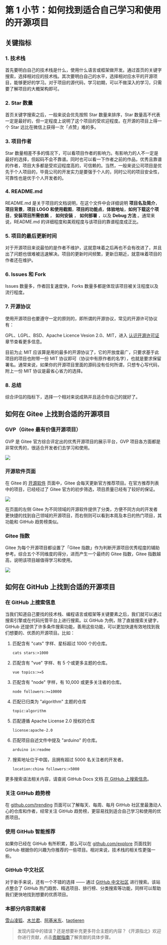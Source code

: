 
# 第 1 小节：如何找到适合自己学习和使用的开源项目

## 关键指标

### 1. 技术栈

首先要明白自己的技术栈是什么，使用什么语言或框架做开发。通过首页的关键字搜索，选择相对应的技术栈。其次要明白自己的水平，选择相对应水平的开源项目，能够更好的学习。对于项目的源代码，学习初期，可以不做深入的学习，只需要了解项目的大概架构即可。

### 2. Star 数量

首页关键字搜索之后，一般来说会优先按照 Star 数量来排序，Star 数量高不代表一定是最好的，但一定程度上说明了这个项目的受欢迎程度。在开源的项目上得一个 Star 远比在微信上获得一次「点赞」难的多。

### 3. 项目作者

Star 数量相差不多的情况下，可以看项目作者的影响力。有影响力的人不一定是最好的选择，但起码不会不靠谱。同时也可以看一下作者之前的作品，优秀且靠谱的作者，项目大多都是受欢迎程度高的，可信赖的。当然，一般来说公司项目是优先于个人项目的，毕竟公司的开发实力是要强于个人的，同时公司的项目安全性，可靠性也是优于个人开发者的。

### 4. README.md

README.md 是关于项目的文档说明，在这个文件中会详细说明 **项目名及简介**，**项目背景**，**项目 LOGO 和使用截图**，**项目的功能点**，**体验地址**，**如何下载这个项目**，**安装项目所需依赖** ， **如何安装** ， **如何部署** ，以及 **Debug 方法** 。通常来说，README.md 的详细程度和美观程度与该项目的靠谱程度成正比。

### 5. 项目的最后更新时间

对于开源项目来说最怕的是作者不维护，这就意味着之后再也不会有改进了，并且出了问题也很难被迅速解决。项目的更新时间频繁，更新日期近，就意味着项目的作者还在维护。

### 6. Issues 和 Fork

Issues 数量多，作者回复速度快，Forks 数量多都是体现该项目被关注程度以及流行程度。

### 7. 开源协议

使用开源项目也要遵守一定的原则的，即所谓的开源协议，常见的开源许可协议有：

GPL、LGPL、BSD、Apache Licence Vesion 2.0、MIT，进入 [认识开源许可证](./%E7%AC%AC%203%20%E5%B0%8F%E8%8A%82%EF%BC%9A%E8%AE%A4%E8%AF%86%E5%BC%80%E6%BA%90%E8%AE%B8%E5%8F%AF%E8%AF%81.md) 章节查看更多信息。

目前为止 MIT 应该算是用的最多的开源协议了，它的开放度最广，只要求基于此项目的项目也附带一份 MIT 协议即可（协议中有原作者的名字），也就是要求保留署名。通常来说，如果你的开源项目里面的源码没有任何所谓，只想专心写代码，附上一份 MIT 协议是最省心省力的选择。

### 8. 总结

综合评估的指标下，选择一个相对来说成熟并且适合你自己的就好了。

## 如何在 Gitee 上找到合适的开源项目

### GVP（Gitee 最有价值开源项目）
GVP 是 Gitee 官方综合评定出的优秀开源项目的展示平台，GVP 项目各方面都是非常优秀的，很适合开发者们去学习和使用。

![](https://images.gitee.com/uploads/images/2021/0104/104325_a52fecd7_5694891.png)

### 开源软件页面

在 Gitee 的 [开源软件](https://gitee.com/explore) 页面中，Gitee 会每天更新官方推荐项目。在官方推荐列表中的项目，已经经过了 Gitee 官方的初步筛选，项目质量已经有了较好的保证。

![](https://images.gitee.com/uploads/images/2021/0104/102300_01aed884_5694891.png)

在页面的左侧 Gitee 为不同领域的开源软件提供了分类，方便不同方向的开发者更快捷的找到自己领域的开源项目，而右侧则可以看到本周及本日的热门项目，其功能和 GitHub 趋势榜类似。

### Gitee 指数
Gitee 为每个开源项目都设置了「Gitee 指数」作为判断开源项目优秀程度的辅助参考。综合五个不同维度的得分，进而产生一个最终的 Gitee 指数，Gitee 指数越高，说明该项目越值得学习和使用。

![](https://images.gitee.com/uploads/images/2021/0104/104817_073e4ef5_5694891.png)

## 如何在 GitHub 上找到合适的开源项目

### 在 GitHub 上搜索信息

当我们知道自己要找的技术栈、编程语言或框架等关键要素之后，我们就可以通过搜索引擎或在代码托管平台上进行搜索。以 GitHub 为例，除了直接搜索关键字，GitHub 还提供了许多条件搜索功能，善用这些功能，可以更加快速有效地找到我们想要的、优质的开源项目。比如：

1. 匹配含有 "cats" 字样、星标超过 1000 个的仓库。

    ```
    cats stars:>1000
    ```

2. 匹配含有 "vue" 字样、有 5 个或更多主题的仓库。

    ```
    vue topics:>=5
    ```

3. 匹配含有 "node" 字样，有 10,000 或更多关注者的仓库。

    ```
    node followers:>=10000
    ```

4. 匹配已归类为 "algorithm" 主题的仓库

    ```
    topic:algorithm
    ```

5. 匹配遵循 Apache License 2.0 授权的仓库

    ```
    license:apache-2.0
    ```

6. 匹配项目自述文件中提及 "arduino" 的仓库。

    ```
    arduino in:readme
    ```

7. 搜索地址位于中国，且拥有超过 5000 名关注者的开发者。

    ```
    location:china followers:>5000
    ```

更多搜索语法相关内容，请查阅 GitHub Docs 文档 [在 GitHub 上搜索信息](https://docs.github.com/cn/free-pro-team@latest/github/searching-for-information-on-github)。

### 关注 GitHub 趋势榜

在 [github.com/trending](https://github.com/trending) 页面可以了解每天、每周、每月 GitHub 社区里最激动人心的仓库和作者，经常关注 GitHub 趋势榜，更容易找到适合自己学习和使用的优质项目。

### 使用 GitHub 智能推荐

如果你已经在 GitHub 有所积累，那么可以在 [github.com/explore](https://github.com/explore) 页面找到 GitHub 根据你的兴趣为你推荐的一些项目。相对来说，技术栈的相关性更强一些。

### GitHub 中文社区

对于新手来说，还有一个不错的选择 —— 通过 [GitHub 中文社区](https://www.githubs.cn/) 进行搜索。该站点整合了 GitHub 热门趋势、精选项目、排行榜、分类搜索等功能，同样可以帮助我们更快地找到想要的优质项目。

### 本部分内容贡献者

[雪山凌狐](https://gitee.com/xueshanlinghu)、[木兰君](https://gitee.com/suiboyu)、[阿基米东](https://gitee.com/luhuadong)、[taotieren](https://gitee.com/taotieren)

> 发现内容中的错误？还是想要补充更多符合主题的内容？《开源指北》欢迎你进行贡献，点击[贡献指南](./../贡献指南.md)了解贡献的具体步骤。
